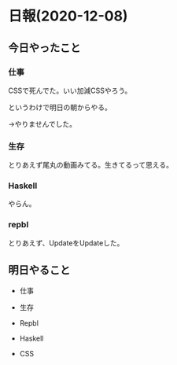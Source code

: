 # 日報(2020-12-08)

## 今日やったこと

### 仕事

CSSで死んでた。いい加減CSSやろう。

というわけで明日の朝からやる。

->やりませんでした。

### 生存

とりあえず尾丸の動画みてる。生きてるって思える。

### Haskell

やらん。

### repbl

とりあえず、UpdateをUpdateした。

## 明日やること

* 仕事

* 生存

* Repbl

* Haskell

* CSS
